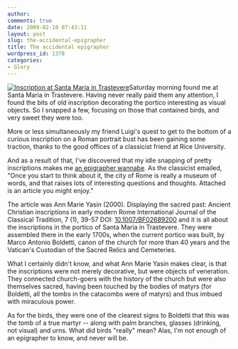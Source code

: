 ```yaml
---
author:
comments: true
date: 2009-02-10 07:43:11
layout: post
slug: the-accidental-epigrapher
title: The accidental epigrapher
wordpress_id: 1378
categories:
- Glory
---
```


[![Inscription at Santa Maria in Trastevere](/uploads/2009/02/3263053088_2468cb3149_m.jpg)](http://flickr.com/photos/jcherfas/3263053088/)Saturday morning found me at Santa Maria in Trastevere. Having never really paid them any attention, I found the bits of old inscription decorating the portico interesting as visual objects. So I snapped a few, focusing on those that contained birds, and very sweet they were too.

More or less simultaneously my friend Luigi's quest to get to the bottom of a curious inscription on a Roman portrait bust has been gaining some traction, thanks to the good offices of a classicist friend at Rice University.

And as a result of that, I've discovered that my idle snapping of pretty inscriptions makes me [an epigrapher wannabe](http://www.flickr.com/groups/502617@N24/). As the classicist emailed, "Once you start to think about it, the city of Rome is really a museum of words, and that raises lots of interesting questions and thoughts. Attached is an article you might enjoy."

The article was Ann Marie Yasin (2000). Displaying the sacred past: Ancient Christian inscriptions in early modern Rome International Journal of the Classical Tradition, 7 (1), 39-57 DOI: [10.1007/BF02689200](http://dx.doi.org/10.1007/BF02689200) and it is all about the inscriptions in the portico of Santa Maria in Trastevere. They were assembled there in the early 1700s, when the current portico was built, by Marco Antonio Boldetti, canon of the church for more than 40 years and the Vatican's Custodian of the Sacred Relics and Cemeteries.

What I certainly didn't know, and what Ann Marie Yasin makes clear, is that the inscriptions were not merely decorative, but were objects of veneration. They connected church-goers with the history of the church but were also themselves sacred, having been touched by the bodies of matyrs (for Boldetti, all the tombs in the catacombs were of matyrs) and thus imbued with miraculous power.

As for the birds, they were one of the clearest signs to Boldetti that this was the tomb of a true martyr -- along with palm branches, glasses (drinking, not visual) and urns. What did birds "really" mean? Alas, I'm not enough of an epigrapher to know, and never will be.

